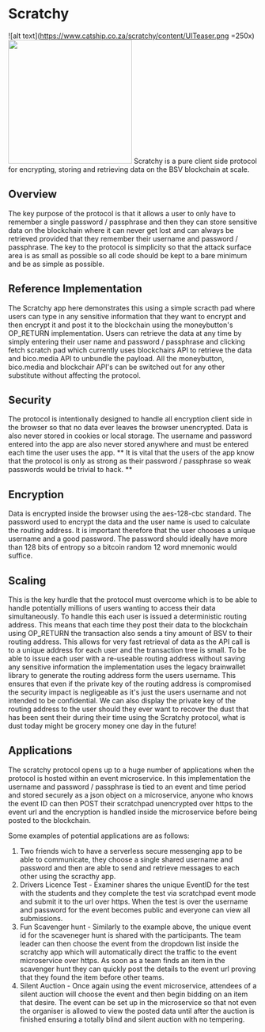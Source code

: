 # Scratchy
![alt text](https://www.catship.co.za/scratchy/content/UITeaser.png =250x)
<img src="https://www.catship.co.za/scratchy/content/UITeaser.png" width="250">
Scratchy is a pure client side protocol for encrypting, storing and retrieving data on the BSV blockchain at scale.

## Overview
The key purpose of the protocol is that it allows a user to only have to remember a single password / passphrase and then they can store sensitive data on the blockchain where it can never get lost and can always be retrieved provided that they remember their username and password / passphrase. The key to the protocol is simplicity so that the attack surface area is as small as possible so all code should be kept to a bare minimum and be as simple as possible.

## Reference Implementation
The Scratchy app here demonstrates this using a simple scracth pad where users can type in any sensitive information that they want to encrypt and then encrypt it and post it to the blockchain using the moneybutton's OP_RETURN implementation.
Users can retrieve the data at any time by simply entering their user name and password / passphrase and clicking fetch scratch pad which currently uses blockchairs API to retrieve the data and bico.media API to unbundle the payload. All the moneybutton, bico.media and blockchair API's can be switched out for any other substitute without affecting the protocol.

## Security
The protocol is intentionally designed to handle all encryption client side in the browser so that no data ever leaves the browser unencrypted. Data is also never stored in cookies or local storage.
The username and password entered into the app are also never stored anywhere and must be entered each time the user uses the app.
** It is vital that the users of the app know that the protocol is only as strong as their password / passphrase so weak passwords would be trivial to hack. **

## Encryption
Data is encrypted inside the browser using the aes-128-cbc standard.
The password used to encrypt the data and the user name is used to calculate the routing address.
It is important therefore that the user chooses a unique username and a good password. The password should ideally have more than 128 bits of entropy so a bitcoin random 12 word mnemonic would suffice. 

## Scaling
This is the key hurdle that the protocol must overcome which is to be able to handle potentially millions of users wanting to access their data simultaneously. 
To handle this each user is issued a deterministic routing address.
This means that each time they post their data to the blockchain using OP_RETURN the transaction also sends a tiny amount of BSV to their routing address. This allows for very fast retrieval of data as the API call is to a unique address for each user and the transaction tree is small.
To be able to issue each user with a re-useable routing address without saving any sensitive information the implementation uses the legacy brainwallet library to generate the routing address form the users username.
This ensures that even if the private key of the routing address is compromised the security impact is negligeable as it's just the users username and not intended to be confidential. We can also display the private key of the routing address to the user should they ever want to recover the dust that has been sent their during their time using the Scratchy protocol, what is dust today might be grocery money one day in the future! 

## Applications
The scratchy protocol opens up to a huge number of applications when the protocol is hosted within an event microservice. In this implementation the username and password / passphrase is tied to an event and time period and stored securely as a json object on a microservice, anyone who knows the event ID can then POST their scratchpad unencrypted over https to the event url and the encryption is handled inside the microservice before being posted to the blockchain.

Some examples of potential applications are as follows:
1. Two friends wich to have a serverless secure messenging app to be able to communicate, they choose a single shared username and password and then are able to send and retrieve messages to each other using the scracthy app.
2. Drivers Licence Test - Examiner shares the unique EventID for the test with the students and they complete the test via scratchpad event mode and submit it to the url over https. 
When the test is over the username and password for the event becomes public and everyone can view all submissions.
3. Fun Scavenger hunt - Similarly to the example above, the unique event id for the scaveneger hunt is shared with the participants. The team leader can then choose the event from the dropdown list inside the scratchy app which will automatically direct the traffic to the event microservice over https. As soon as a team finds an item in the scavenger hunt they can quickly post the details to the event url proving that they found the item before other teams.
4. Silent Auction - Once again using the event microservice, attendees of a silent auction will choose the event and then begin bidding on an item that desire. The event can be set up in the microservice so that not even the organiser is allowed to view the posted data until after the auction is finished ensuring a totally blind and silent auction with no tempering.


